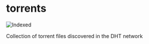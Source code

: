 torrents 
========
![Indexed](https://img.shields.io/badge/indexed-118862-blue)

Collection of torrent files discovered in the DHT network
